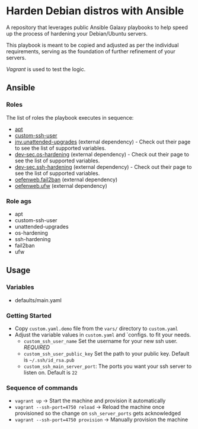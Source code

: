 
# Harden Debian distros with Ansible

A repository that leverages public Ansible Galaxy playbooks to help speed up the process of
hardening your Debian/Ubuntu servers.

This playbook is meant to be copied and adjusted as per the individual requirements, serving as the
foundation of further refinement of your servers.

*Vagrant* is used to test the logic.

## Ansible
### Roles
The list of roles the playbook executes in sequence:
* [apt](./roles/apt/)
* [custom-ssh-user](./roles/custom-ssh-user)
* [jnv.unattended-upgrades][1] (external dependency) - Check out their page to see the list of supported variables.
* [dev-sec.os-hardening][2] (external dependency) - Check out their page to see the list of supported variables.
* [dev-sec.ssh-hardening][3] (external dependency) - Check out their page to see the list of supported variables.
* [oefenweb.fail2ban][4] (external dependency)
* [oefenweb.ufw][5] (external dependency)

### Role ags
* apt
* custom-ssh-user
* unattended-upgrades
* os-hardening
* ssh-hardening
* fail2ban
* ufw

## Usage

### Variables
* defaults/main.yaml

### Getting Started
* Copy `custom.yaml.demo` file from the `vars/` directory to `custom.yaml`
* Adjust the variable values in `custom.yaml` and `configs. to fit your needs.
    * `custom_ssh_user_name` Set the username for your new ssh user. *REQUIRED*
    * `custom_ssh_user_public_key` Set the path to your public key. Default is `~/.ssh/id_rsa.pub`
    * `custom_ssh_main_server_port`: The ports you want your ssh server to listen on. Default is `22`

### Sequence of commands
* `vagrant up` -> Start the machine and provision it automatically
* `vagrant --ssh-port=4750 reload` -> Reload the machine once provisioned so the change on `ssh_server_ports` gets acknowledged
* `vagrant --ssh-port=4750 provision` -> Manually provision the machine

[1]: https://github.com/jnv/ansible-role-unattended-upgrades
[2]: https://galaxy.ansible.com/dev-sec/os-hardening
[3]: https://galaxy.ansible.com/dev-sec/ssh-hardening
[4]: https://galaxy.ansible.com/oefenweb/fail2ban
[5]: https://galaxy.ansible.com/oefenweb/ufw
